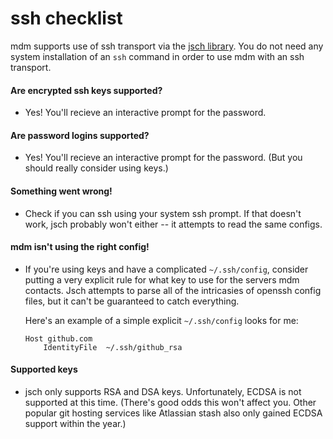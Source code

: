 ssh checklist
=============

mdm supports use of ssh transport via the [jsch library](http://jcraft.com/jsch/).
You do not need any system installation of an `ssh` command in order to use mdm with an ssh transport.

#### Are encrypted ssh keys supported?
  - Yes!  You'll recieve an interactive prompt for the password.

#### Are password logins supported?
  - Yes!  You'll recieve an interactive prompt for the password.  (But you should really consider using keys.)

#### Something went wrong!
  - Check if you can ssh using your system ssh prompt.  If that doesn't work, jsch probably won't either -- it attempts to read the same configs.

#### mdm isn't using the right config!
  - If you're using keys and have a complicated `~/.ssh/config`, consider putting a very explicit rule for what key to use for the servers mdm contacts.
    Jsch attempts to parse all of the intricasies of openssh config files, but it can't be guaranteed to catch everything.

    Here's an example of a simple explicit `~/.ssh/config` looks for me:
    ```
    Host github.com
        IdentityFile  ~/.ssh/github_rsa
    ```

#### Supported keys
  - jsch only supports RSA and DSA keys.  Unfortunately, ECDSA is not supported at this time.
    (There's good odds this won't affect you.  Other popular git hosting services like Atlassian stash also only gained ECDSA support within the year.)


